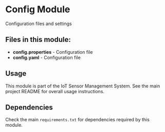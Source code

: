 # Config Module

Configuration files and settings

## Files in this module:

- **config.properties** - Configuration file
- **config.yaml** - Configuration file

## Usage

This module is part of the IoT Sensor Management System. See the main project README for overall usage instructions.

## Dependencies

Check the main `requirements.txt` for dependencies required by this module.
